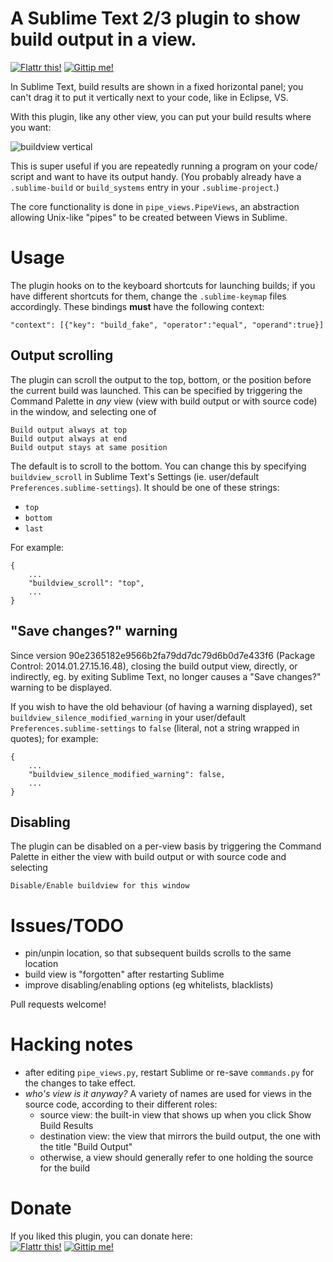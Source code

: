 # A Sublime Text 2/3 plugin to show build output in a view.

[![Flattr this!](http://api.flattr.com/button/flattr-badge-large.png)](https://flattr.com/submit/auto?user_id=rctay&url=https://github.com/rctay/sublime-text-2-buildview&title=sublime-text-2-buildview&category=software) [![Gittip me!](https://www.gittip.com/assets/-/logo.png)](https://www.gittip.com/rctay/)

In Sublime Text, build results are shown in a fixed horizontal panel; you
can't drag it to put it vertically next to your code, like in Eclipse, VS.

With this plugin, like any other view, you can put your build results where
you want:

![buildview vertical](https://github.com/rctay/sublime-text-2-buildview/raw/master/buildview.png)

This is super useful if you are repeatedly running a program on your code/
script and want to have its output handy. (You probably already have a
`.sublime-build` or `build_systems` entry in your `.sublime-project`.)

The core functionality is done in `pipe_views.PipeViews`, an abstraction
allowing Unix-like "pipes" to be created between Views in Sublime.

# Usage

The plugin hooks on to the keyboard shortcuts for launching builds; if you
have different shortcuts for them, change the `.sublime-keymap` files
accordingly. These bindings **must** have the following context:

	"context": [{"key": "build_fake", "operator":"equal", "operand":true}]

## Output scrolling

The plugin can scroll the output to the top, bottom, or the position before
the current build was launched.
This can be specified by triggering the Command Palette in *any* view (view
with build output or with source code) in the window, and selecting one of

    Build output always at top
    Build output always at end
    Build output stays at same position

The default is to scroll to the bottom. You can change this by specifying
`buildview_scroll` in Sublime Text's Settings (ie. user/default
`Preferences.sublime-settings`). It should be one of these strings:

 - `top`
 - `bottom`
 - `last`

For example:

    {
    	...
    	"buildview_scroll": "top",
    	...
    }

## "Save changes?" warning

Since version 90e2365182e9566b2fa79dd7dc79d6b0d7e433f6 (Package Control: 2014.01.27.15.16.48),
closing the build output view, directly, or indirectly, eg. by exiting
Sublime Text, no longer causes a "Save changes?" warning to be displayed.

If you wish to have the old behaviour (of having a warning displayed), set
`buildview_silence_modified_warning` in your user/default `Preferences.sublime-settings`
to `false` (literal, not a string wrapped in quotes); for example:

    {
    	...
    	"buildview_silence_modified_warning": false,
    	...
    }

## Disabling

The plugin can be disabled on a per-view basis by triggering the Command
Palette in either the view with build output or with source code and selecting

    Disable/Enable buildview for this window

# Issues/TODO

 - pin/unpin location, so that subsequent builds scrolls to the same location
 - build view is "forgotten" after restarting Sublime
 - improve disabling/enabling options (eg whitelists, blacklists)

Pull requests welcome!

# Hacking notes

 - after editing `pipe_views.py`, restart Sublime or re-save `commands.py` 
   for the changes to take effect.
 - _who's view is it anyway?_ A variety of names are used for views in the
   source code, according to their different roles:
   - source view: the built-in view that shows up when you click Show Build
     Results
   - destination view: the view that mirrors the build output, the one with the
     title "Build Output"
   - otherwise, a view should generally refer to one holding the source for the
     build

# Donate

If you liked this plugin, you can donate here:  
[![Flattr this!](http://api.flattr.com/button/flattr-badge-large.png)](https://flattr.com/submit/auto?user_id=rctay&url=https://github.com/rctay/sublime-text-2-buildview&title=sublime-text-2-buildview&category=software) [![Gittip me!](https://www.gittip.com/assets/-/logo.png)](https://www.gittip.com/rctay/)

